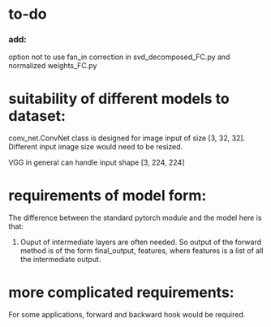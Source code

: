 # to-do
### add:
option not to use fan_in correction in svd_decomposed_FC.py and normalized weights_FC.py


# suitability of different models to dataset:

conv_net.ConvNet class is designed for image input of size [3, 32, 32]. Different input image size would need to be resized.

VGG in general can handle input shape [3, 224, 224]

# requirements of model form:

The difference between the standard pytorch module and the model here is that:

1. Ouput of intermediate layers are often needed. So output of the forward method is of the form final_output, features, where features is a list of all the intermediate output.


# more complicated requirements:

For some applications, forward and backward hook would be required.